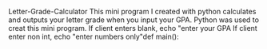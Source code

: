 Letter-Grade-Calculator
This mini program I created with python calculates and outputs your letter grade when you input your GPA.
Python was used to creat this mini program.
If client enters blank, echo "enter your GPA
If client enter non int, echo "enter numbers only"def main():
